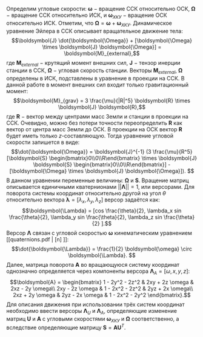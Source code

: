 

Определим угловые скорости: $\boldsymbol{\omega}$ $-$ вращение ССК относительно ОСК, $\boldsymbol{\Omega}$ $-$ вращение ССК относительно ИСК, и $\boldsymbol{\omega}_{ХКУ}$ $-$ вращение ОСК относительно ИСК. Отметим, что $\boldsymbol{\Omega} = \boldsymbol{\omega} + \boldsymbol{\omega}_{ХКУ}$. Динамическое уравнение Эйлера в ССК описывает вращательное движение тела:
$$\boldsymbol{J} \dot{\boldsymbol{\Omega}} + [\boldsymbol{\Omega} \times \boldsymbol{J} \boldsymbol{\Omega}] = \boldsymbol{M}_{external},$$
где $\boldsymbol{M}_{external}$ $-$ крутящий момент внешних сил, $\boldsymbol{J}$ $-$ тензор инерции станции в ССК, $\boldsymbol{\Omega}$ $-$ угловая скорость станции. Векторы $\boldsymbol{M}_{external}$, $\boldsymbol{\Omega}$ определены в ИСК, подставлены в уравнение в проекции на ССК. В данной работе в момент внешних сил входит только гравитационный момент:
$$\boldsymbol{M}_{grav} = 3 \frac{\mu}{|R|^5} \boldsymbol{R} \times \boldsymbol{J} \boldsymbol{R},$$
где $\boldsymbol{R}$ $-$ вектор между центрами масс Земли и станции в проекции на ССК. Очевидно, можно без потери точности переопределить $\boldsymbol{R}$ как вектор от центра масс Земли до ОСК. В проекции на ОСК вектор $\boldsymbol{R}$ будет иметь только $z$-составляющую. Тогда уравнение угловой скорости запишется в виде:
$$\dot{\boldsymbol{\Omega}} = \boldsymbol{J}^{-1} (3 \frac{\mu}{R^5} [\boldsymbol{S} \begin{bmatrix}0\\0\\R\end{bmatrix} \times \boldsymbol{J} \boldsymbol{S} \begin{bmatrix}0\\0\\R\end{bmatrix}] - [\boldsymbol{\Omega} \times \boldsymbol{J} \boldsymbol{\Omega}]).   $$
В данном уравнении переменные величины: $\boldsymbol{\Omega}$ и $\boldsymbol{S}$. Вращение матриц описывается единичными кватернионами $||\boldsymbol{\Lambda}|| = 1$, или версорами. Для поворота системы координат относительно другой на угол $\theta$ относительно вектора $\boldsymbol{\lambda}=[\lambda_x, \lambda_y, \lambda_z]$ версор задаётся как:
$$\boldsymbol{\Lambda} = [cos \frac{\theta}{2}, \lambda_x sin \frac{\theta}{2}, \lambda_y sin \frac{\theta}{2}, \lambda_z sin \frac{\theta}{2} ].$$
Версор $\boldsymbol{\Lambda}$ связан с угловой скоростью $\boldsymbol{\omega}$ кинематическим уравнением [[quaternions.pdf | [n] ]]:
$$\dot{\boldsymbol{\Lambda}} = \frac{1}{2} \boldsymbol{\omega} \circ \boldsymbol{\Lambda}. $$
Далее, матрица поворота $\boldsymbol{A}$ во вращающуюся систему координат однозначно определяется через компоненты версора $\boldsymbol{\Lambda}_A = [\omega, x, y, z]$:
$$\boldsymbol{A} = \begin{bmatrix}  
1 - 2y^2 - 2z^2 & 2xy + 2z \omega & 2xz - 2y \omega\\  
2xy - 2z \omega & 1 - 2x^2 - 2z^2 & 2yz + 2x \omega\\  
2xz + 2y \omega & 2yz - 2x \omega & 1 - 2x^2 - 2y^2  
\end{bmatrix}.$$
Для описания движения при использовании трёх систем координат необходимо ввести версоры $\boldsymbol{\Lambda}_U$ и $\boldsymbol{\Lambda}_A$, определяющие изменение матриц $\boldsymbol{U}$ и $\boldsymbol{A}$ с угловыми скоростями $\boldsymbol{\omega}_{ХКУ}$ и $\boldsymbol{\Omega}$ соответственно, а вследствие определяющие матрицу $\boldsymbol{S} = \boldsymbol{A}\boldsymbol{U}^T$. 